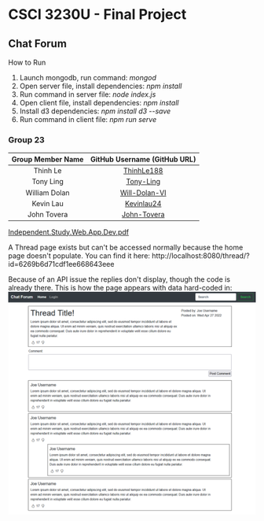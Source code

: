 # CSCI 3230U - Final Project

## Chat Forum

How to Run

1. Launch mongodb, run command: _mongod_
2. Open server file, install dependencies: _npm install_
3. Run command in server file: _node index.js_
4. Open client file, install dependencies: _npm install_
5. Install d3 dependencies: _npm install d3 --save_
6. Run command in client file: _npm run serve_

### Group 23

| Group Member Name |           GitHub Username (GitHub URL)            |
| :---------------: | :-----------------------------------------------: |
|     Thinh Le      |    [ThinhLe188](https://github.com/ThinhLe188)    |
|     Tony Ling     |     [Tony-Ling](https://github.com/Tony-Ling)     |
|   William Dolan   | [Will-Dolan-VI](https://github.com/Will-Dolan-VI) |
|     Kevin Lau     |    [Kevinlau24](https://github.com/KevinLau24)    |
|    John Tovera    |   [John-Tovera](https://github.com/John-Tovera)   |

[Independent.Study.Web.App.Dev.pdf](https://github.com/ThinhLe188/csci3230u_chat-forum/files/8577691/Independent.Study.Web.App.Dev.pdf)

A Thread page exists but can't be accessed normally because the home page doesn't populate. 
You can find it here: http://localhost:8080/thread/?id=6269b6d71cdf1ee668643eee 

Because of an API issue the replies don't display, though the code is already there.
This is how the page appears with data hard-coded in:
![alt text](images/Thread.png)